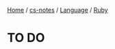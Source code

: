 [Home](https://mengxianbin.github.io) /
[cs-notes](https://mengxianbin.github.io/cs-notes/content) /
[Language](https://mengxianbin.github.io/cs-notes/content/Language) /
[Ruby](https://mengxianbin.github.io/cs-notes/content/Language/Ruby)

# TO DO
